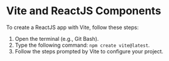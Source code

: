# Vite and ReactJS Components

To create a ReactJS app with Vite, follow these steps:

1. Open the terminal (e.g., Git Bash).
2. Type the following command: `npm create vite@latest`.
3. Follow the steps prompted by Vite to configure your project.
